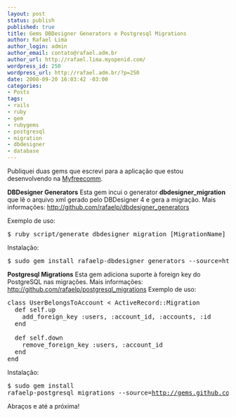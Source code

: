 ```yaml
--- 
layout: post
status: publish
published: true
title: Gems DBDesigner Generators e Postgresql Migrations
author: Rafael Lima
author_login: admin
author_email: contato@rafael.adm.br
author_url: http://rafael.lima.myopenid.com/
wordpress_id: 250
wordpress_url: http://rafael.adm.br/?p=250
date: 2008-09-20 16:03:42 -03:00
categories: 
- Posts
tags: 
- rails
- ruby
- gem
- rubygems
- postgresql
- migration
- dbdesigner
- database
---
```

Publiquei duas gems que escrevi para a aplicação que estou desenvolvendo na <a href="http://myfreecomm.com.br">Myfreecomm</a>.

<strong>DBDesigner Generators</strong>
Esta gem incui o generator <strong>dbdesigner_migration</strong> que lê o arquivo xml gerado pelo DBDesigner 4 e gera a migração.
Mais informações: <a href="http://github.com/rafaelp/dbdesigner_generators">http://github.com/rafaelp/dbdesigner_generators</a>

Exemplo de uso:
<pre lang="bash">$ ruby script/generate dbdesigner_migration [MigrationName] [only|except] [table1] [table2] [table3]</pre>

Instalação:

<pre lang="bash">$ sudo gem install rafaelp-dbdesigner_generators --source=http://gems.github.com</pre>

<strong>Postgresql Migrations</strong>
Esta gem adiciona suporte à foreign key do PostgreSQL nas migrações.
Mais informações: <a href="http://github.com/rafaelp/postgresql_migrations">http://github.com/rafaelp/postgresql_migrations</a>
Exemplo de uso:
<pre lang="ruby">class UserBelongsToAccount < ActiveRecord::Migration
  def self.up
    add_foreign_key :users, :account_id, :accounts, :id
  end

  def self.down
    remove_foreign_key :users, :account_id
  end
end</pre>

Instalação:

</pre><pre lang="bash">$ sudo gem install rafaelp-postgresql_migrations --source=http://gems.github.com</pre>

Abraços e até a próxima!
